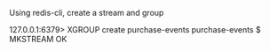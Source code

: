 Using redis-cli, create a stream and group

127.0.0.1:6379> XGROUP create purchase-events purchase-events $ MKSTREAM
OK
